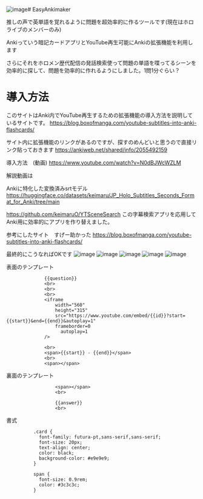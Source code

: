 ![image](https://github.com/keimaruO/EasyAnkimaker/assets/91080250/40d11228-aeb7-47d4-877d-f35b5eedea69)# EasyAnkimaker

推しの声で英単語を覚れるように問題を超効率的に作るツールです(現在はホロライブのメンバーのみ)

Ankiっていう暗記カードアプリとYouTube再生可能にAnkiの拡張機能を利用します

さらにそれをホロメン歴代配信の発話検索使って問題の単語を喋ってるシーンを効率的に探して、問題を効率的に作れるようにしました。1問1分ぐらい？



# 導入方法

このサイトはAnki内でYouTube再生するための拡張機能の導入方法を説明しているサイトです。
https://blog.boxofmanga.com/youtube-subtitles-into-anki-flashcards/

サイト内に拡張機能のリンクがあるのですが、探すのめんどいと思うので直接リンク貼っておきます
https://ankiweb.net/shared/info/2055492159

導入方法　(動画)
https://www.youtube.com/watch?v=N0dBJWcWZLM

解説動画は


Ankiに特化した変換済みsrtモデル https://huggingface.co/datasets/keimaru/JP_Holo_Subtitles_Seconds_Format_for_Anki/tree/main


https://github.com/keimaruO/YTSceneSearch この字幕検索アプリを応用してAnki用に効率的にアプリを作り替えました。

参考にしたサイト　すげー助かった
https://blog.boxofmanga.com/youtube-subtitles-into-anki-flashcards/

最終的にこうなればOKです
![image](https://github.com/keimaruO/EasyAnkimaker/assets/91080250/597463e2-065d-4e16-8582-b716b465ce0b)
![image](https://github.com/keimaruO/EasyAnkimaker/assets/91080250/3f5f9da8-ab67-4aec-8f8b-fa6ccd439785)
![image](https://github.com/keimaruO/EasyAnkimaker/assets/91080250/24be1d1b-ed1d-4d90-b9e4-187c85753947)
![image](https://github.com/keimaruO/EasyAnkimaker/assets/91080250/8521b513-873f-4302-be0f-66deabe1e1b5)
![image](https://github.com/keimaruO/EasyAnkimaker/assets/91080250/db7d16ba-d779-4bc5-be14-798d8348d0d3)


表面のテンプレート
                  <span></span>
                  <br>

                  {{question}}
                  <br>
                  <br>
                  <br>
                  <iframe
                      width="560"
                      height="315"
                      src="https://www.youtube.com/embed/{{id}}?start={{start}}&end={{end}}&autoplay=1"
                      frameborder=0
                        autoplay=1
                  />

                  <br>
                  <span>{{start}} - {{end}}</span>
                  <br>
                  <span></span>


裏面のテンプレート
                      <br>

                      <span></span>
                      <br>

                      {{answer}}
                      <br>

書式

              .card {
                font-family: futura-pt,sans-serif,sans-serif;
                font-size: 20px;
                text-align: center;
                color: black;
                background-color: #e9e9e9;
              }

              span {
                font-size: 0.9rem;
                color: #3c3c3c;
              }

                    
